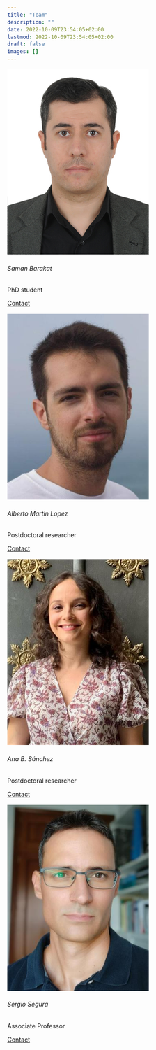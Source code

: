 ```yaml
---
title: "Team"
description: ""
date: 2022-10-09T23:54:05+02:00
lastmod: 2022-10-09T23:54:05+02:00
draft: false
images: []
---
```

 
<div class="row justify-content-center text-center">
  <div class="column">
    <div class="card">
      <img class="rounded img-thumbnail" src="./imgs/saman.jpg" alt="John">
      <div class="container">
        <h6>Saman Barakat</h6>
        <p class="title">PhD student</p>
        <p><a class="btn btn-primary button" href="#" role="button" target="_blank">Contact</a></p>
      </div>
    </div>
    <div class="progress" style="height:2px">
      <div class="progress-bar btn-primary" style="width:100%;height:2px"></div>
    </div>
  </div>
  
  <div class="column">
    <div class="card">
      <img  class="rounded img-thumbnail" src="./imgs/alberto.png" alt="Alberto Martin" >
      <div class="container">
        <h6>Alberto Martin Lopez</h6>
       <p class="title">Postdoctoral researcher</p>
        <p><a class="btn btn-primary button" href="https://personal.us.es/amarlop/" role="button" target="_blank">Contact</a></p>
      </div>
    </div>
    <div class="progress" style="height:2px">
  <div class="progress-bar btn-primary" style="width:100%;height:2px"></div>
</div>
  </div>
  <div class="column">
    <div class="card">
      <img class="rounded img-thumbnail" src="./imgs/ana.png" alt="Ana B. Sánchez">
      <div class="container">
        <h6>Ana B. Sánchez</h6>
        <p class="title">Postdoctoral researcher</p>
        <p><a class="btn btn-primary button" href="https://sites.google.com/site/anabsanchezjerez" role="button" target="_blank">Contact</a></p>
      </div>
    </div>
    <div class="progress" style="height:2px">
  <div class="progress-bar btn-primary" style="width:100%;height:2px"></div>
</div>
  </div>
  <div class="column">
    <div class="card">
      <img class="rounded img-thumbnail" src="./imgs/SergioSegura.png" alt="Sergio Segura" >
      <div class="container">
        <h6>Sergio Segura</h6>
        <p class="title">Associate Professor</p>
        <p><a class="btn btn-primary button" href="https://personales.us.es/sergiosegura/" role="button" target="_blank">Contact</a></p>
      </div>
    </div>
    <div class="progress" style="height:2px">
  <div class="progress-bar btn-primary" style="width:100%;height:2px"></div>
</div>
  </div>
</div>
